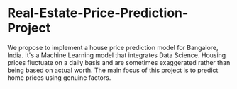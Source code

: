 # Real-Estate-Price-Prediction-Project

We propose to implement a house price prediction model for 
Bangalore, India. It's a Machine Learning model that integrates Data 
Science. Housing prices fluctuate on a daily basis and are sometimes 
exaggerated rather than being based on actual worth. The main focus 
of this project is to predict home prices using genuine factors.
